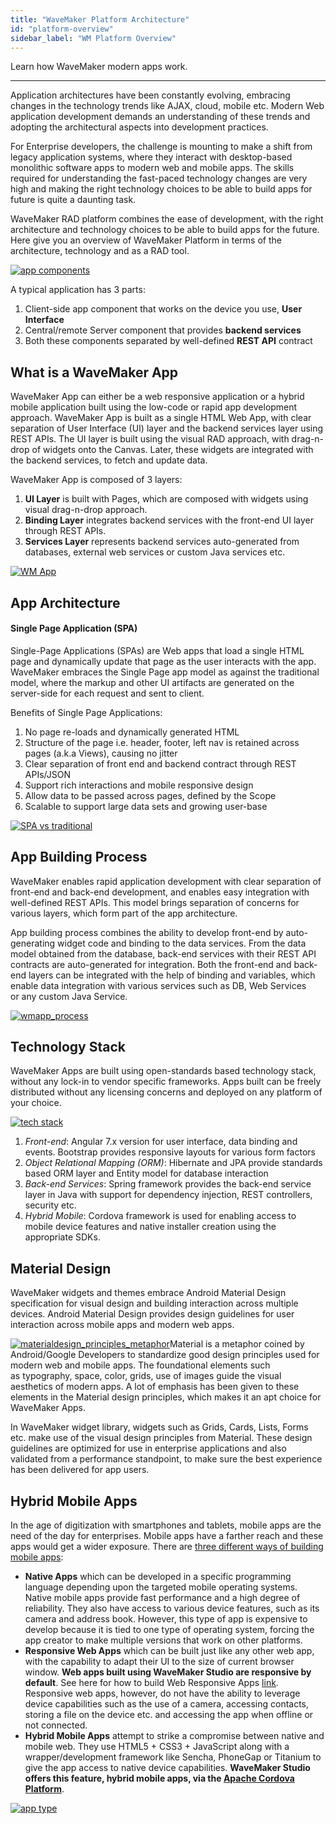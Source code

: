 ```yaml
---
title: "WaveMaker Platform Architecture"
id: "platform-overview"
sidebar_label: "WM Platform Overview"
---
```

Learn how WaveMaker modern apps work.

---
Application architectures have been constantly evolving, embracing changes in the technology trends like AJAX, cloud, mobile etc. Modern Web application development demands an understanding of these trends and adopting the architectural aspects into development practices.

For Enterprise developers, the challenge is mounting to make a shift from legacy application systems, where they interact with desktop-based monolithic software apps to modern web and mobile apps. The skills required for understanding the fast-paced technology changes are very high and making the right technology choices to be able to build apps for future is quite a daunting task.

WaveMaker RAD platform combines the ease of development, with the right architecture and technology choices to be able to build apps for the future. Here give you an overview of WaveMaker Platform in terms of the architecture, technology and as a RAD tool.

[![app components](../../assets/Modern_Web_Apps.png)](../../assets/Modern_Web_Apps.png)

A typical application has 3 parts:

1. Client-side app component that works on the device you use, **User Interface**
2. Central/remote Server component that provides **backend services**
3. Both these components separated by well-defined **REST API** contract

## What is a WaveMaker App

WaveMaker App can either be a web responsive application or a hybrid mobile application built using the low-code or rapid app development approach. WaveMaker App is built as a single HTML Web App, with clear separation of User Interface (UI) layer and the backend services layer using REST APIs. The UI layer is built using the visual RAD approach, with drag-n-drop of widgets onto the Canvas. Later, these widgets are integrated with the backend services, to fetch and update data.

WaveMaker App is composed of 3 layers:

1. **UI Layer** is built with Pages, which are composed with widgets using visual drag-n-drop approach.
2. **Binding Layer** integrates backend services with the front-end UI layer through REST APIs.
3. **Services Layer** represents backend services auto-generated from databases, external web services or custom Java services etc.

[![WM App](../../assets/3layered_arch.png)](../../assets/3layered_arch.png)

## App Architecture

#### Single Page Application (SPA)

Single-Page Applications (SPAs) are Web apps that load a single HTML page and dynamically update that page as the user interacts with the app. WaveMaker embraces the Single Page app model as against the traditional model, where the markup and other UI artifacts are generated on the server-side for each request and sent to client.

Benefits of Single Page Applications:

1. No page re-loads and dynamically generated HTML
2. Structure of the page i.e. header, footer, left nav is retained across pages (a.k.a Views), causing no jitter
3. Clear separation of front end and backend contract through REST APIs/JSON
4. Support rich interactions and mobile responsive design
5. Allow data to be passed across pages, defined by the Scope
6. Scalable to support large data sets and growing user-base

[![SPA vs traditional](../../assets/spa_arch.png)](../../assets/spa_arch.png)

## App Building Process

WaveMaker enables rapid application development with clear separation of front-end and back-end development, and enables easy integration with well-defined REST APIs. This model brings separation of concerns for various layers, which form part of the app architecture.

App building process combines the ability to develop front-end by auto-generating widget code and binding to the data services. From the data model obtained from the database, back-end services with their REST API contracts are auto-generated for integration. Both the front-end and back-end layers can be integrated with the help of binding and variables, which enable data integration with various services such as DB, Web Services or any custom Java Service.

[![wmapp_process](../../assets/WMApp_process.png)](../../assets/WMApp_process.png)

## Technology Stack

WaveMaker Apps are built using open-standards based technology stack, without any lock-in to vendor specific frameworks. Apps built can be freely distributed without any licensing concerns and deployed on any platform of your choice.

[![tech stack](../../assets/OS_Technology_Stack.png)](../../assets/OS_Technology_Stack.png)

1. _Front-end_: Angular 7.x version for user interface, data binding and events. Bootstrap provides responsive layouts for various form factors
2. _Object Relational Mapping (ORM)_: Hibernate and JPA provide standards based ORM layer and Entity model for database interaction
3. _Back-end Services_: Spring framework provides the back-end service layer in Java with support for dependency injection, REST controllers, security etc.
4. _Hybrid Mobile_: Cordova framework is used for enabling access to mobile device features and native installer creation using the appropriate SDKs.

## Material Design

WaveMaker widgets and themes embrace Android Material Design specification for visual design and building interaction across multiple devices. Android Material Design provides design guidelines for user interaction across mobile apps and modern web apps.

[![materialdesign_principles_metaphor](../../assets/materialdesign_principles_metaphor.png)](../../assets/materialdesign_principles_metaphor.png)Material is a metaphor coined by Android/Google Developers to standardize good design principles used for modern web and mobile apps. The foundational elements such as typography, space, color, grids, use of images guide the visual aesthetics of modern apps. A lot of emphasis has been given to these elements in the Material design principles, which makes it an apt choice for WaveMaker Apps.

In WaveMaker widget library, widgets such as Grids, Cards, Lists, Forms etc. make use of the visual design principles from Material. These design guidelines are optimized for use in enterprise applications and also validated from a performance standpoint, to make sure the best experience has been delivered for app users.

## Hybrid Mobile Apps

In the age of digitization with smartphones and tablets, mobile apps are the need of the day for enterprises. Mobile apps have a farther reach and these apps would get a wider exposure. There are [three different ways of building mobile apps](http://www.wavemaker.com/item/native-responsive-or-hybrid/):

- **Native Apps** which can be developed in a specific programming language depending upon the targeted mobile operating systems. Native mobile apps provide fast performance and a high degree of reliability. They also have access to various device features, such as its camera and address book. However, this type of app is expensive to develop because it is tied to one type of operating system, forcing the app creator to make multiple versions that work on other platforms.
- **Responsive Web Apps** which can be built just like any other web app, with the capability to adapt their UI to the size of current browser window. **Web apps built using WaveMaker Studio are responsive by default**. See here for how to build Web Responsive Apps [link](/learn/documentation-reference/). Responsive web apps, however, do not have the ability to leverage device capabilities such as the use of a camera, accessing contacts, storing a file on the device etc. and accessing the app when offline or not connected.
- **Hybrid Mobile Apps** attempt to strike a compromise between native and mobile web. They use HTML5 + CSS3 + JavaScript along with a wrapper/development framework like Sencha, PhoneGap or Titanium to give the app access to native device capabilities. **WaveMaker Studio offers this feature, hybrid mobile apps, via the [Apache Cordova Platform](https://cordova.apache.org/)**.

[![app type](../../assets/project-type.png)](../../assets/project-type.png)

